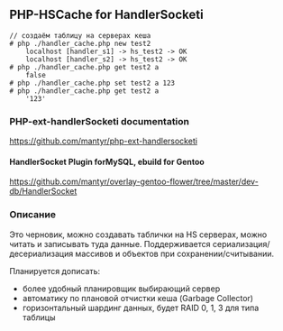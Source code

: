 ## PHP-HSCache for HandlerSocketi
```
// создаём таблицу на серверах кеша
# php ./handler_cache.php new test2
	localhost [handler_s1] -> hs_test2 -> OK
	localhost [handler_s2] -> hs_test2 -> OK
# php ./handler_cache.php get test2 a
	false
# php ./handler_cache.php set test2 a 123
# php ./handler_cache.php get test2 a
	'123'
```

### PHP-ext-handlerSocketi documentation
https://github.com/mantyr/php-ext-handlersocketi
#### HandlerSocket Plugin forMySQL, ebuild for Gentoo
https://github.com/mantyr/overlay-gentoo-flower/tree/master/dev-db/HandlerSocket

### Описание
Это черновик, можно создавать таблички на HS серверах, можно читать и записывать туда данные.
Поддерживается сериализация/десериализация массивов и объектов при сохранении/считывании.

Планируется дописать:
 
* более удобный планировщик выбирающий сервер
* автоматику по плановой отчистки кеша (Garbage Collector)
* горизонтальный шардинг данных, будет RAID 0, 1, 3 для типа таблицы
